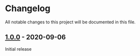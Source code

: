# Changelog

All notable changes to this project will be documented in this file.

## [1.0.0] - 2020-09-06

Initial release

[1.0.0]: https://github.com/andreekeberg/instagram-scraper/releases/tag/1.0.0
